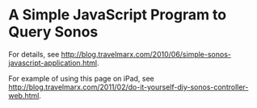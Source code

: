 # A Simple JavaScript Program to Query Sonos

For details, see http://blog.travelmarx.com/2010/06/simple-sonos-javascript-application.html.

For example of using this page on iPad, see http://blog.travelmarx.com/2011/02/do-it-yourself-diy-sonos-controller-web.html.
